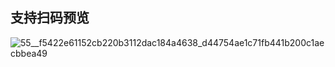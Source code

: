 ## 支持扫码预览
![55__f5422e61152cb220b3112dac184a4638_d44754ae1c71fb441b200c1aecbbea49](https://user-images.githubusercontent.com/47000471/134306809-3d857982-efb7-4bd2-a06f-5943b7b1c10c.png)
